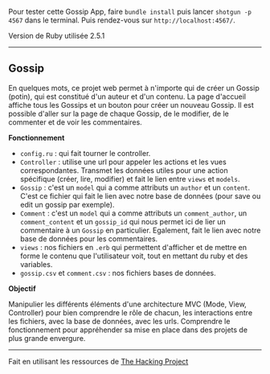 Pour tester cette Gossip App, faire `bundle install` puis lancer `shotgun -p 4567` dans le terminal. Puis rendez-vous sur `http://localhost:4567/`.

Version de Ruby utilisée 2.5.1

--------

<h2>Gossip</h2>

En quelques mots, ce projet web permet à n'importe qui de créer un Gossip (potin), qui est constitué d'un auteur et d'un contenu. La page d'accueil affiche tous les Gossips et un bouton pour créer un nouveau Gossip. Il est possible d'aller sur la page de chaque Gossip, de le modifier, de le commenter et de voir les commentaires. 

<b>Fonctionnement</b>

* `config.ru` : qui fait tourner le controller.
* `Controller` : utilise une url pour appeler les actions et les vues correspondantes. Transmet les données utiles pour une action spécifique (créer, lire, modifier) et fait le lien entre `views` et `models`.
* `Gossip` : c'est un `model` qui a comme attributs un `author` et un `content`. C'est ce fichier qui fait le lien avec notre base de données (pour save ou edit un gossip par exemple).
* `Comment` : c'est un `model` qui a comme attributs un `comment_author`, un `comment_content` et un `gossip_id` qui nous permet ici de lier un commentaire à un `Gossip` en particulier. Egalement, fait le lien avec notre base de données pour les commentaires.
* `views` : nos fichiers en `.erb` qui permettent d'afficher et de mettre en forme le contenu que l'utilisateur voit, tout en mettant du ruby et des variables.
* `gossip.csv` et `comment.csv` : nos fichiers bases de données.

<b>Objectif</b>

Manipulier les différents éléments d'une architecture MVC (Mode, View, Controller) pour bien comprendre le rôle de chacun, les interactions entre les fichiers, avec la base de données, avec les urls. Comprendre le fonctionnement pour appréhender sa mise en place dans des projets de plus grande envergure.

--------

Fait en utilisant les ressources de <a href="https://www.thehackingproject.org" target="_blank">The Hacking Project</a>
